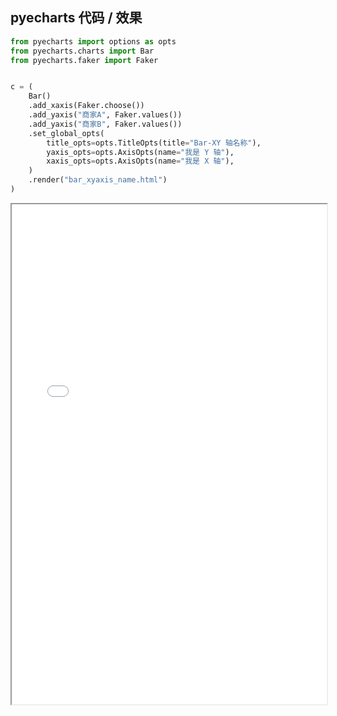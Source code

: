 
## pyecharts 代码 / 效果

```python
from pyecharts import options as opts
from pyecharts.charts import Bar
from pyecharts.faker import Faker


c = (
    Bar()
    .add_xaxis(Faker.choose())
    .add_yaxis("商家A", Faker.values())
    .add_yaxis("商家B", Faker.values())
    .set_global_opts(
        title_opts=opts.TitleOpts(title="Bar-XY 轴名称"),
        yaxis_opts=opts.AxisOpts(name="我是 Y 轴"),
        xaxis_opts=opts.AxisOpts(name="我是 X 轴"),
    )
    .render("bar_xyaxis_name.html")
)

```

<iframe width="100%" height="800px" src="Bar/bar_xyaxis_name.html"></iframe>
